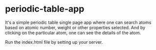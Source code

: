 # periodic-table-app
It's a simple periodic table single page app where one can search atoms based on atomic number, weight or other properties selected. 
And by clicking on the particular atom, one can see the details of the atom.

Run the index.html file by setting up your server.
